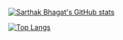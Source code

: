 [![Sarthak Bhagat's GitHub stats](https://github-readme-stats.vercel.app/api?username=sarthak268&count_private=true&show_icons=true&theme=onedark)](https://github.com/sarthak268/github-readme-stats)

[![Top Langs](https://github-readme-stats.vercel.app/api/top-langs/?username=sarthak268&layout=compact)](https://github.com/sarthak268/github-readme-stats)
